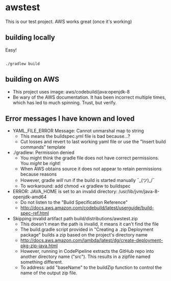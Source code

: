 # awstest

This is our test project.  AWS works great (once it's working)

## building locally

Easy!

<code>
./gradlew build
</code>

## building on AWS

* This project uses image: aws/codebuild/java:openjdk-8
* Be wary of the AWS documentation.  It has been incorrect multiple times, which has led to much spinning.  Trust, but verify.

## Error messages I have known and loved
* YAML_FILE_ERROR Message: Cannot unmarshal map to string
  * This means the buildspec.yml file is bad because...?
  * Cut losses and revert to last working yaml file or use the "Insert build commands" template
* ./gradlew: Permission denied
  * You might think the gradle file does not have correct permissions.  You *might* be right!
  * When AWS obtains source it does not appear to retain permissions because reasons
  * However, gradle *will* run if the build is started manually ¯\_(ツ)_/¯
  * To workaround: add chmod +x gradlew to buildspec
* ERROR: JAVA_HOME is set to an invalid directory: /usr/lib/jvm/java-8-openjdk-amd64
  * Do not listen to the "Build Specification Reference"
  * http://docs.aws.amazon.com/codebuild/latest/userguide/build-spec-ref.html
* Skipping invalid artifact path build/distributions/awstest.zip
  * This doesn't mean the path is invalid, it means it can't find the file
  * The build.gradle script provided in "Creating a .zip Deployment package" builds a zip based on the project's directory name
  * http://docs.aws.amazon.com/lambda/latest/dg/create-deployment-pkg-zip-java.html
  * However, running in CodePipeline extracts the GitHub repo into another directory name ("src"). This results in a zipfile named something different.
  * To address: add "baseName" to the buildZip function to control the name of the output zip file.
